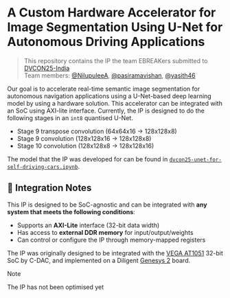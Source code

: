# A Custom Hardware Accelerator for Image Segmentation Using U-Net for Autonomous Driving Applications
> This repository contains the IP the team EBREAKers submitted to [DVCON25-India](https://dvcon-india.org/invite-for-global-design-contest/) </br>
> Team members: [@NilupuleeA](https://github.com/NilupuleeA), [@pasiramavishan](https://github.com/pasiramavishan), [@yasith46](https://github.com/yasith46)

Our goal is to accelerate real-time semantic image segmentation for autonomous navigation applications using a U-Net-based deep learning model by using a hardware solution. This accelerator can be integrated with an SoC using AXI-lite interface. Currently, the IP is designed to do the following stages in an `int8` quantised U-Net.
- Stage 9 transpose convolution  (64x64x16    → 128x128x8)
- Stage 9 convolution            (128x128x16  → 128x128x8)
- Stage 10 convolution           (128x128x8   → 128x128x16)

The model that the IP was developed for can be found in [`dvcon25-unet-for-self-driving-cars.ipynb`](https://github.com/yasith46/self_driving_unet_custom_ip/blob/main/unet_model/kaggle/dvcon25-unet-for-self-driving-cars.ipynb). 


## 🔧 Integration Notes

This IP is designed to be SoC-agnostic and can be integrated with **any system that meets the following conditions**:

- Supports an **AXI-Lite** interface (32-bit data width)
- Has access to **external DDR memory** for input/output/weights
- Can control or configure the IP through memory-mapped registers

The IP was originally designed to be integrated with the [VEGA AT1051](https://vegaprocessors.in/at1051.php) 32-bit SoC by C-DAC, and implemented on a Diligent [Genesys 2](https://digilent.com/reference/programmable-logic/genesys-2/start?srsltid=AfmBOoqrqIJ6wbkXItR9lRKuxhnJjFpIYJJylS0GJwnBwziyw-QI9ohb) board.

> [!NOTE]
> The IP has not been optimised yet
